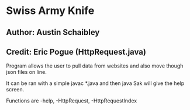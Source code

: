 # Swiss Army Knife
## Author: Austin Schaibley
## Credit: Eric Pogue (HttpRequest.java)

Program allows the user to pull data from websites and also move though json files on line.

It can be ran with a simple javac *.java and then java Sak will give the help screen.

Functions are -help, -HttpRequest, -HttpRequestIndex
